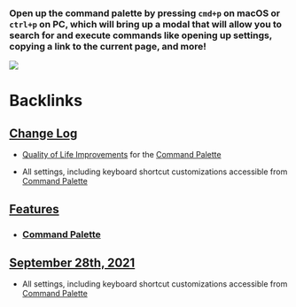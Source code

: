 ### Open up the command palette by pressing `cmd+p` on macOS or `ctrl+p` on PC, which will bring up a modal that will allow you to search for and execute commands like opening up settings, copying a link to the current page, and more!
![](https://firebasestorage.googleapis.com/v0/b/firescript-577a2.appspot.com/o/imgs%2Fapp%2Fhelp-documentation%2FVtvhW6XX7x.gif?alt=media&token=fb48c9bb-77f9-455f-979e-2e0dd8f3bfc7)

# Backlinks
## [Change Log](<Change Log.md>)
- [Quality of Life Improvements](<Quality of Life Improvements.md>) for the [Command Palette](<Command Palette.md>)

- All settings, including keyboard shortcut customizations accessible from [Command Palette](<Command Palette.md>)

## [Features](<Features.md>)
- ### [Command Palette](<Command Palette.md>)

## [September 28th, 2021](<September 28th, 2021.md>)
- All settings, including keyboard shortcut customizations accessible from [Command Palette](<Command Palette.md>)

